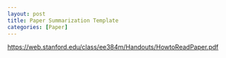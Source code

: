 ```yaml
---
layout: post
title: Paper Summarization Template
categories: [Paper]
---
```

<https://web.stanford.edu/class/ee384m/Handouts/HowtoReadPaper.pdf>